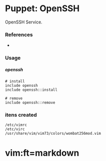 # Puppet: OpenSSH


OpenSSH Service.

### References

  *


### Usage

##### openssh

    # install
    include openssh
    include openssh::install

    # remove
    include openssh::remove

### itens created

    /etc/vimrc
    /etc/virc
    /usr/share/vim/vim73/colors/wombat256mod.vim


# vim:ft=markdown

